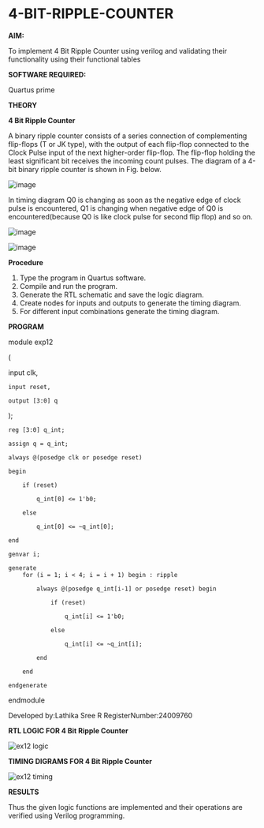 # 4-BIT-RIPPLE-COUNTER

**AIM:**

To implement  4 Bit Ripple Counter using verilog and validating their functionality using their functional tables

**SOFTWARE REQUIRED:**

Quartus prime

**THEORY**

**4 Bit Ripple Counter**

A binary ripple counter consists of a series connection of complementing flip-flops (T or JK type), with the output of each flip-flop connected to the Clock Pulse input of the next higher-order flip-flop. The flip-flop holding the least significant bit receives the incoming count pulses. The diagram of a 4-bit binary ripple counter is shown in Fig. below.

![image](https://github.com/naavaneetha/4-BIT-RIPPLE-COUNTER/assets/154305477/cb4b74d4-31ab-4359-95d0-d22e67daba13)

In timing diagram Q0 is changing as soon as the negative edge of clock pulse is encountered, Q1 is changing when negative edge of Q0 is encountered(because Q0 is like clock pulse for second flip flop) and so on.

![image](https://github.com/naavaneetha/4-BIT-RIPPLE-COUNTER/assets/154305477/a573a7d6-014e-4e54-93e6-e2ac9530960b)

![image](https://github.com/naavaneetha/4-BIT-RIPPLE-COUNTER/assets/154305477/85e1958a-2fc1-49bb-9a9f-d58ccbf3663c)

**Procedure**

1. Type the program in Quartus software.
2. Compile and run the program.
3. Generate the RTL schematic and save the logic diagram.
4. Create nodes for inputs and outputs to generate the timing diagram.
5. For different input combinations generate the timing diagram.

**PROGRAM**

module exp12 

(  

input clk,     
    
    input reset,   
    
    output [3:0] q 
    
);
    
    reg [3:0] q_int;
    
    assign q = q_int;

    always @(posedge clk or posedge reset) 
    
    begin
    
        if (reset) 
        
            q_int[0] <= 1'b0; 
            
        else 
        
            q_int[0] <= ~q_int[0];  
            
    end

    genvar i;
    
    generate
        for (i = 1; i < 4; i = i + 1) begin : ripple
        
            always @(posedge q_int[i-1] or posedge reset) begin
            
                if (reset) 
                
                    q_int[i] <= 1'b0; 
                    
                else
                
                    q_int[i] <= ~q_int[i]; 
                    
            end
            
        end
        
    endgenerate
    
endmodule

Developed by:Lathika Sree R RegisterNumber:24009760

**RTL LOGIC FOR 4 Bit Ripple Counter**

![ex12 logic](https://github.com/user-attachments/assets/41fce000-5ed6-44ea-83d1-6295702344cf)

**TIMING DIGRAMS FOR 4 Bit Ripple Counter**

![ex12 timing](https://github.com/user-attachments/assets/04922e92-7ea1-46cf-a3b0-4e63f0dc90fb)

**RESULTS**

Thus the given logic functions are implemented and their operations are verified using Verilog programming.
